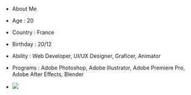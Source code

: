 - About Me

- Age : 20
- Country : France 
- Birthday : 20/12
- Ability : Web Developer, UI/UX Designer, Graficer, Animator
- Programs : Adobe Photoshop, Adobe Illustrator, Adobe Premiere Pro, Adobe After Effects, Blender

- ![](https://komarev.com/ghpvc/?username=Reborn-JS&color=blueviolet)
